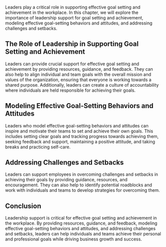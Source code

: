 
Leaders play a critical role in supporting effective goal setting and achievement in the workplace. In this chapter, we will explore the importance of leadership support for goal setting and achievement, modeling effective goal-setting behaviors and attitudes, and addressing challenges and setbacks.

The Role of Leadership in Supporting Goal Setting and Achievement
-----------------------------------------------------------------

Leaders can provide crucial support for effective goal setting and achievement by providing resources, guidance, and feedback. They can also help to align individual and team goals with the overall mission and values of the organization, ensuring that everyone is working towards a shared purpose. Additionally, leaders can create a culture of accountability where individuals are held responsible for achieving their goals.

Modeling Effective Goal-Setting Behaviors and Attitudes
-------------------------------------------------------

Leaders who model effective goal-setting behaviors and attitudes can inspire and motivate their teams to set and achieve their own goals. This includes setting clear goals and tracking progress towards achieving them, seeking feedback and support, maintaining a positive attitude, and taking breaks and practicing self-care.

Addressing Challenges and Setbacks
----------------------------------

Leaders can support employees in overcoming challenges and setbacks in achieving their goals by providing guidance, resources, and encouragement. They can also help to identify potential roadblocks and work with individuals and teams to develop strategies for overcoming them.

Conclusion
----------

Leadership support is critical for effective goal setting and achievement in the workplace. By providing resources, guidance, and feedback, modeling effective goal-setting behaviors and attitudes, and addressing challenges and setbacks, leaders can help individuals and teams achieve their personal and professional goals while driving business growth and success.
